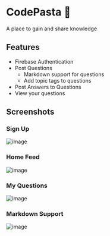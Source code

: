 # CodePasta 🍝

A place to gain and share knowledge

## Features

- Firebase Authentication
- Post Questions
  - Markdown support for questions
  - Add topic tags to questions
- Post Answers to Questions
- View your questions

## Screenshots

### Sign Up
![image](https://user-images.githubusercontent.com/60255809/198189979-891699b4-315c-42ba-8b33-d17b15b837f3.png)

### Home Feed
![image](https://user-images.githubusercontent.com/60255809/198190105-157020e5-60f4-455e-be07-cc5e602a1c08.png)

### My Questions
![image](https://user-images.githubusercontent.com/60255809/198257760-8f11e5fd-1678-4a81-a7c5-ffdc78a12bb5.png)

### Markdown Support
![image](https://user-images.githubusercontent.com/60255809/198258412-ee6d6123-0cac-40a7-b50c-30244f2a7dee.png)
